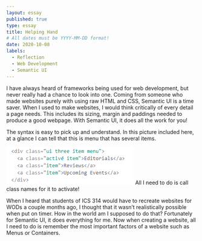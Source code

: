 ```yaml
---
layout: essay
published: true
type: essay
title: Helping Hand
# All dates must be YYYY-MM-DD format!
date: 2020-10-08
labels:
  - Reflection
  - Web Development
  - Semantic UI
---
```


I have always heard of frameworks being used for web development, but never really had a chance to look into one. Coming from someone who made websites purely with using raw HTML and CSS, Semantic UI is a time saver. When I used to make websites, I would think critically of every detail a page needs. This includes its sizing, margin and paddings needed to produce a good webpage. With Semantic UI, it does all the work for you!
<br>

The syntax is easy to pick up and understand. In this picture included here, at a glance I can tell that this is menu that has several items. 
<br>

<img class="ui medium right floated rounded image" src="../images/semantic.PNG">
All I need to do is call class names for it to activate!
<br>

When I heard that students of ICS 314 would have to recreate websites for WODs a couple months ago, I thought that it wasn’t realistically possible when put on timer. How in the world am I supposed to do that? Fortunately for Semantic UI, it does everything for me. Now when creating a website, all I need to do is remember the most important factors of a website such as Menus or Containers. 

